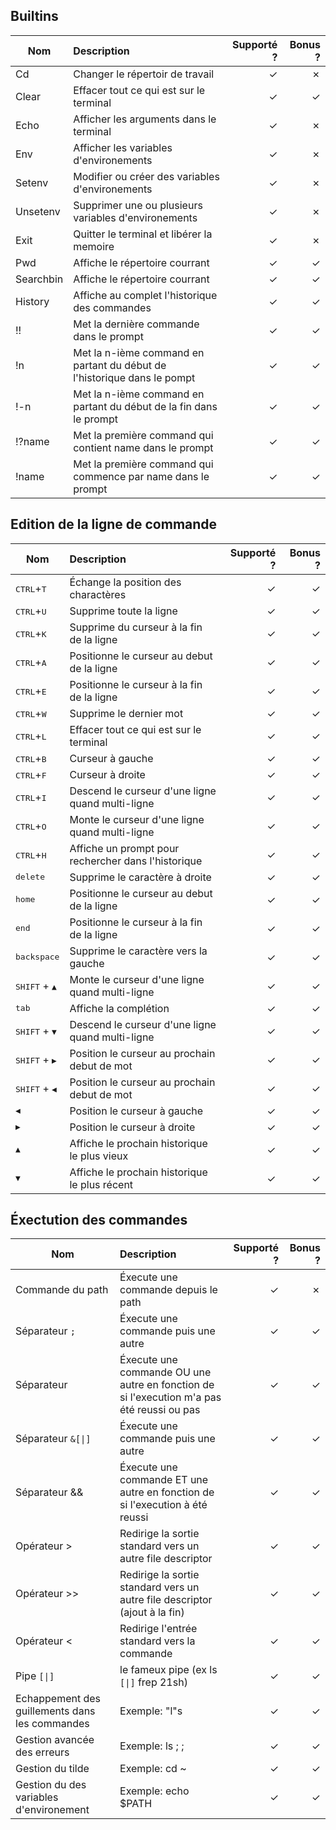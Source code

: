 ## Builtins

| Nom           | Description            | Supporté ?  | Bonus ?  |
| ------------- |:----------------      | -----:| -----:|
|Cd       | Changer le répertoir de travail | ✓ | ✗ |
|Clear    | Effacer tout ce qui est sur le terminal          |   ✓ | ✓ |
|Echo     | Afficher les arguments dans le terminal  | ✓ | ✗ |
|Env      | Afficher les variables d'environements  | ✓ | ✗ |
|Setenv   | Modifier ou créer des variables d'environements  | ✓ | ✗ |
|Unsetenv | Supprimer une ou plusieurs variables d'environements  | ✓ | ✗ |
|Exit     | Quitter le terminal et libérer la memoire | ✓ | ✗ |
|Pwd      | Affiche le répertoire courrant | ✓ | ✓ |
|Searchbin| Affiche le répertoire courrant | ✓ | ✓ |
|History  | Affiche au complet l'historique des commandes | ✓ | ✓ |
|!!       | Met la dernière commande dans le prompt | ✓ | ✓ |
|!n       | Met la n-ième command en partant du début de l'historique dans le pompt| ✓ | ✓ |
|!-n       | Met la n-ième command en partant du début de la fin dans le prompt| ✓ | ✓ |
|!?name       | Met la première command qui contient name dans le prompt | ✓ | ✓ |
|!name       | Met la première command qui commence par name dans le prompt | ✓ | ✓ |

## Edition de la ligne de commande

| Nom           | Description            | Supporté ?  | Bonus ?  |
| ------------- |:----------------      | -----:| -----:|
| <kbd>CTRL</kbd>+<kbd>T</kbd> | Échange la position des charactères | ✓ | ✓ |
| <kbd>CTRL</kbd>+<kbd>U</kbd> | Supprime toute la ligne | ✓ | ✓ |
| <kbd>CTRL</kbd>+<kbd>K</kbd> | Supprime du curseur à la fin de la ligne | ✓ | ✓ |
| <kbd>CTRL</kbd>+<kbd>A</kbd> | Positionne le curseur au debut de la ligne | ✓ | ✓ |
| <kbd>CTRL</kbd>+<kbd>E</kbd> | Positionne le curseur à la fin de la ligne | ✓ | ✓ |
| <kbd>CTRL</kbd>+<kbd>W</kbd> | Supprime le dernier mot | ✓ | ✓ |
| <kbd>CTRL</kbd>+<kbd>L</kbd> | Effacer tout ce qui est sur le terminal | ✓ | ✓ |
| <kbd>CTRL</kbd>+<kbd>B</kbd> | Curseur à gauche | ✓ | ✓ |
| <kbd>CTRL</kbd>+<kbd>F</kbd> | Curseur à droite | ✓ | ✓ |
| <kbd>CTRL</kbd>+<kbd>I</kbd> | Descend le curseur d'une ligne quand multi-ligne | ✓ | ✓ |
| <kbd>CTRL</kbd>+<kbd>O</kbd> | Monte le curseur d'une ligne quand multi-ligne | ✓ | ✓ |
| <kbd>CTRL</kbd>+<kbd>H</kbd> | Affiche un prompt pour rechercher dans l'historique | ✓ | ✓ |
| <kbd>delete</kbd>| Supprime le caractère à droite | ✓ | ✓ |
| <kbd>home</kbd>| Positionne le curseur au debut de la ligne | ✓ | ✓ |
| <kbd>end</kbd>| Positionne le curseur à la fin de la ligne | ✓ | ✓ |
| <kbd>backspace</kbd>| Supprime le caractère vers la gauche| ✓ | ✓ |
| <kbd>SHIFT</kbd> + <kbd>▲</kbd>| Monte le curseur d'une ligne quand multi-ligne | ✓ | ✓ |
| <kbd>tab</kbd>| Affiche la complétion | ✓ | ✓ |
| <kbd>SHIFT</kbd> + <kbd>▼</kbd>| Descend le curseur d'une ligne quand multi-ligne | ✓ | ✓ |
| <kbd>SHIFT</kbd> + <kbd>▶</kbd>| Position le curseur au prochain debut de mot | ✓ | ✓ |
| <kbd>SHIFT</kbd> + <kbd>◀</kbd>| Position le curseur au prochain debut de mot | ✓ | ✓ |
| <kbd>◀</kbd>| Position le curseur à gauche | ✓ | ✓ |
| <kbd>▶</kbd>| Position le curseur à droite | ✓ | ✓ |
| <kbd>▲</kbd>| Affiche le prochain historique le plus vieux | ✓ | ✓ |
| <kbd>▼</kbd>| Affiche le prochain historique le plus récent | ✓ | ✓ |

## Éxectution des commandes

| Nom           | Description            | Supporté ?  | Bonus ?  |
| ------------- |:----------------      | -----:| -----:|
| Commande du path | Éxecute une commande depuis le path | ✓ | ✗ |
| Séparateur `;` | Éxecute une commande puis une autre | ✓ | ✓ |
| Séparateur  | Éxecute une commande OU une autre en fonction de si l'execution m'a pas été reussi ou pas | ✓ | ✓ |
| Séparateur <code>&[&#124;]</code> | Éxecute une commande puis une autre | ✓ | ✓ |
| Séparateur && | Éxecute une commande ET une autre en fonction de si l'execution à été reussi| ✓ | ✓ |
| Opérateur > | Redirige la sortie standard vers un autre file descriptor| ✓ | ✓ |
| Opérateur >> | Redirige la sortie standard vers un autre file descriptor (ajout à la fin)| ✓ | ✓ |
| Opérateur < | Redirige l'entrée standard vers la commande| ✓ | ✓ |
| Pipe <code>[&#124;]</code>| le fameux pipe (ex ls <code>[&#124;]</code> frep 21sh)| ✓ | ✓ |
| Echappement des guillements dans les commandes | Exemple: "l"s | ✓ | ✓ |
| Gestion avancée des erreurs | Exemple: ls ; ; | ✓ | ✓ |
| Gestion du tilde | Exemple: cd ~ | ✓ | ✓ |
| Gestion du des variables d'environement | Exemple: echo $PATH | ✓ | ✓ |